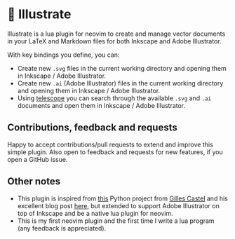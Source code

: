 # 🎨 Illustrate

Illustrate is a lua plugin for neovim to create and manage vector documents in
your LaTeX and Markdown files for both Inkscape and Adobe Illustrator.

With key bindings you define, you can:

* Create new `.svg` files in the current working directory and opening them in Inkscape / Adobe Illustrator.
* Create new `.ai` (Adobe Illustrator) files in the current working directory and opening them in Inkscape / Adobe Illustrator.
* Using [telescope](https://github.com/nvim-telescope/telescope.nvim) you can search through the
  available `.svg` and `.ai` documents and open them in Inkscape / Adobe Illustrator.

<!-- TODO: Include a video/gif showing the main features. --> 

<!-- TODO: Create a section explaining how to install using lazy.nvim --> 

<!-- TODO: Create a section explaining configuration options --> 

## Contributions, feedback and requests

Happy to accept contributions/pull requests to extend and improve this simple 
plugin. Also open to feedback and requests for new features, if you open a 
GitHub issue.

## Other notes

* This plugin is inspired from [this](https://github.com/gillescastel/inkscape-figures) Python project from [Gilles Castel](https://github.com/gillescastel) and his excellent blog post [here](https://castel.dev/post/lecture-notes-2/), but extended to support Adobe Illustrator on top of Inkscape and be a native lua plugin for neovim.
* This is my first neovim plugin and the first time I write a lua program (any feedback is appreciated).

